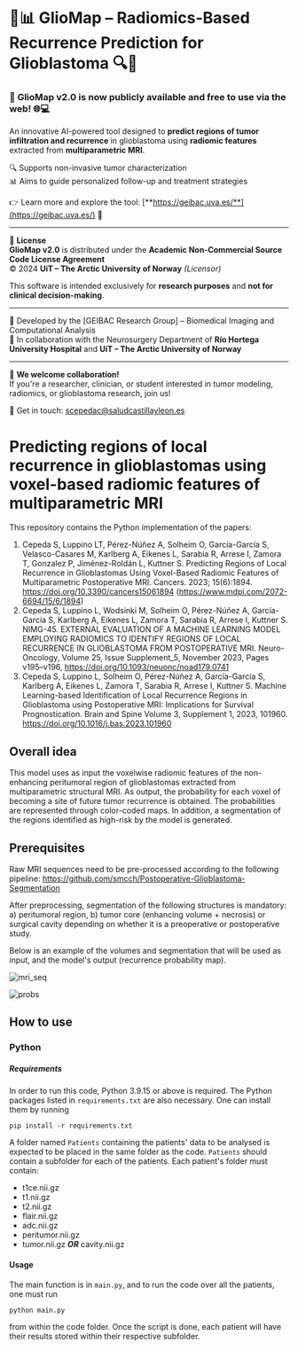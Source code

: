 # 🧠📊 **GlioMap – Radiomics-Based Recurrence Prediction for Glioblastoma** 🔍🧬

### 🚀 **GlioMap v2.0** is now publicly available and free to use via the web! 🌐💻

An innovative AI-powered tool designed to **predict regions of tumor infiltration and recurrence** in glioblastoma using **radiomic features** extracted from **multiparametric MRI**.

🔍 Supports non-invasive tumor characterization  
📊 Aims to guide personalized follow-up and treatment strategies

👉 Learn more and explore the tool: [**https://geibac.uva.es/**](https://geibac.uva.es/) 🔗

---

🔐 **License**  
**GlioMap v2.0** is distributed under the **Academic Non-Commercial Source Code License Agreement**  
© 2024 **UiT – The Arctic University of Norway** *(Licensor)*

This software is intended exclusively for **research purposes** and **not for clinical decision-making**.

---

🧠 Developed by the [GEIBAC Research Group] – Biomedical Imaging and Computational Analysis  
🏥 In collaboration with the Neurosurgery Department of **Río Hortega University Hospital** and **UiT – The Arctic University of Norway**

---

💬 **We welcome collaboration!**  
If you're a researcher, clinician, or student interested in tumor modeling, radiomics, or glioblastoma research, join us!

📧 Get in touch: [scepedac@saludcastillayleon.es](scepedac@saludcastillayleon.e)



# Predicting regions of local recurrence in glioblastomas using voxel-based radiomic features of multiparametric MRI

This repository contains the Python implementation of the papers: 
1) Cepeda S, Luppino LT, Pérez-Núñez A, Solheim O, García-García S, Velasco-Casares M, Karlberg A, Eikenes L, Sarabia R, Arrese I, Zamora T, Gonzalez P, Jiménez-Roldán L, Kuttner S. Predicting Regions of Local Recurrence in Glioblastomas Using Voxel-Based Radiomic Features of Multiparametric Postoperative MRI. Cancers. 2023; 15(6):1894. https://doi.org/10.3390/cancers15061894 (https://www.mdpi.com/2072-6694/15/6/1894)
2) Cepeda S, Luppino L, Wodsinki M, Solheim O, Pérez-Núñez A, García-García S, Karlberg A, Eikenes L, Zamora T, Sarabia R, Arrese I, Kuttner S. NIMG-45. EXTERNAL EVALUATION OF A MACHINE LEARNING MODEL EMPLOYING RADIOMICS TO IDENTIFY REGIONS OF LOCAL RECURRENCE IN GLIOBLASTOMA FROM POSTOPERATIVE MRI. Neuro-Oncology, Volume 25, Issue Supplement_5, November 2023, Pages v195–v196, https://doi.org/10.1093/neuonc/noad179.0741
3) Cepeda S, Luppino L, Solheim O, Pérez-Núñez A, García-García S, Karlberg A, Eikenes L, Zamora T, Sarabia R, Arrese I, Kuttner S. Machine Learning-based Identification of Local Recurrence Regions in Glioblastoma using Postoperative MRI: Implications for Survival Prognostication. Brain and Spine Volume 3, Supplement 1, 2023, 101960. https://doi.org/10.1016/j.bas.2023.101960

## Overall idea

This model uses as input the voxelwise radiomic features of the non-enhancing peritumoral region of glioblastomas extracted from multiparametric structural MRI. As output, the probability for each voxel of becoming a site of future tumor recurrence is obtained. The probabilities are represented through color-coded maps. In addition, a segmentation of the regions identified as high-risk by the model is generated.

## Prerequisites

Raw MRI sequences need to be pre-processed according to the following pipeline: https://github.com/smcch/Postoperative-Glioblastoma-Segmentation

After preprocessing, segmentation of the following structures is mandatory: a) peritumoral region, b) tumor core (enhancing volume + necrosis) or surgical cavity depending on whether it is a preoperative or postoperative study.

Below is an example of the volumes and segmentation that will be used as input, and the model's output (recurrence probability map).
 
![mri_seq](https://user-images.githubusercontent.com/87584415/232340667-c31257a7-b5dc-4e88-8808-c87eae353812.jpg)

![probs](https://user-images.githubusercontent.com/87584415/232340674-2867bfeb-de14-4b11-b0a3-3406db851b65.jpg)

## How to use

### Python

##### Requirements

In order to run this code, Python 3.9.15 or above is required. The Python packages listed in `requirements.txt` are also necessary. One can install them by running
```
pip install -r requirements.txt
```

A folder named `Patients` containing the patients' data to be analysed is expected to be placed in the same folder as the code. `Patients` should contain a subfolder for each of the patients. Each patient's folder must contain:

* t1ce.nii.gz
* t1.nii.gz
* t2.nii.gz
* flair.nii.gz
* adc.nii.gz
* peritumor.nii.gz
* tumor.nii.gz **_OR_** cavity.nii.gz


#### Usage

The main function is in `main.py`, and to run the code over all the patients, one must run 
```
python main.py
```
from within the code folder. Once the script is done, each patient will have their results stored within their respective subfolder.


